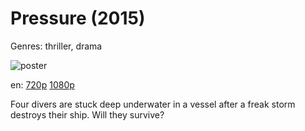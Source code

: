 # Pressure (2015)

Genres: thriller, drama

![poster](http://image.tmdb.org/t/p/w500/fNEai0Rp50kIaq8pqqkgKxM2j5p.jpg)

en:
  [720p](magnet:?xt=urn:btih:B5DABBFC0B8E3E4315A0DCBA7BF14041D586C76D&tr=udp://glotorrents.pw:6969/announce&tr=udp://tracker.opentrackr.org:1337/announce&tr=udp://torrent.gresille.org:80/announce&tr=udp://tracker.openbittorrent.com:80&tr=udp://tracker.coppersurfer.tk:6969&tr=udp://tracker.leechers-paradise.org:6969&tr=udp://p4p.arenabg.ch:1337&tr=udp://tracker.internetwarriors.net:1337)
  [1080p](magnet:?xt=urn:btih:D47DAC909AE6BD364DBB8FEC58D744608BF6ECDE&tr=udp://glotorrents.pw:6969/announce&tr=udp://tracker.opentrackr.org:1337/announce&tr=udp://torrent.gresille.org:80/announce&tr=udp://tracker.openbittorrent.com:80&tr=udp://tracker.coppersurfer.tk:6969&tr=udp://tracker.leechers-paradise.org:6969&tr=udp://p4p.arenabg.ch:1337&tr=udp://tracker.internetwarriors.net:1337)
  


Four divers are stuck deep underwater in a vessel after a freak storm destroys their ship. Will they survive?
